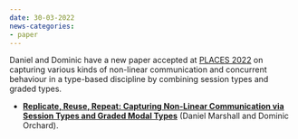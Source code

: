 ```yaml
---
date: 30-03-2022
news-categories:
- paper
---
```


Daniel and Dominic have a new paper accepted at [PLACES 2022](https://places-workshop.github.io/) on capturing various kinds of non-linear 
communication and concurrent behaviour in a type-based discipline by combining session types and graded types.

- [__Replicate, Reuse, Repeat: Capturing Non-Linear Communication via Session Types and Graded Modal Types__](https://arxiv.org/abs/2203.12875) (Daniel Marshall and Dominic Orchard).
